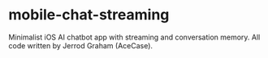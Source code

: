 # mobile-chat-streaming
Minimalist iOS AI chatbot app with streaming and conversation memory.  All code written by Jerrod Graham (AceCase).
